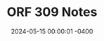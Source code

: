 ---
title: ORF 309 Notes
class_code: ORF 309
semester_name: Spring 2024
semester_order: 3
order: 2
date: 2024-05-15 00:00:01 -0400
downloads:
  - label: ORF 309 Notes
    url: /downloads/ORF%20309%20Notes.pdf
texts:
  - title: Introduction to Probability Models
    author: Sheldon Ross
  - title: Fundamentals of Probability
    author: Saeed Ghahramani
  - title: A First Course in Stochastic Processes
    author: Samuel Karlin and Howard Taylor
  - title: Markov Chains
    author: J.R. Norris
---
